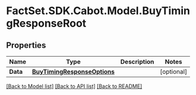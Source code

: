 # FactSet.SDK.Cabot.Model.BuyTimingResponseRoot

## Properties

Name | Type | Description | Notes
------------ | ------------- | ------------- | -------------
**Data** | [**BuyTimingResponseOptions**](BuyTimingResponseOptions.md) |  | [optional] 

[[Back to Model list]](../README.md#documentation-for-models) [[Back to API list]](../README.md#documentation-for-api-endpoints) [[Back to README]](../README.md)

